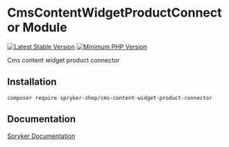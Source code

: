 # CmsContentWidgetProductConnector Module
[![Latest Stable Version](https://poser.pugx.org/spryker-shop/cms-content-widget-product-connector/v/stable.svg)](https://packagist.org/packages/spryker-shop/cms-content-widget-product-connector)
[![Minimum PHP Version](https://img.shields.io/badge/php-%3E%3D%207.4-8892BF.svg)](https://php.net/)

Cms content widget product connector

## Installation

```
composer require spryker-shop/cms-content-widget-product-connector
```

## Documentation

[Spryker Documentation](https://docs.spryker.com)
